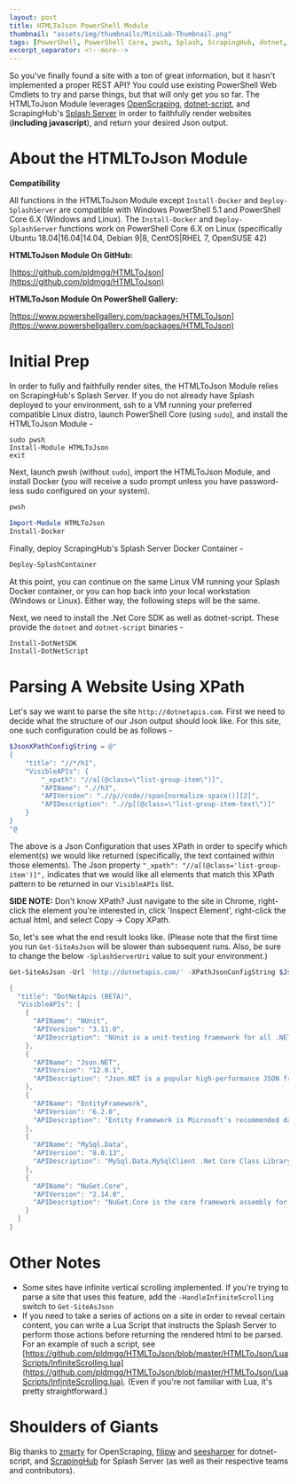 ```yaml
---
layout: post
title: HTMLToJson PowerShell Module
thumbnail: "assets/img/thumbnails/MiniLab-Thumbnail.png"
tags: [PowerShell, PowerShell Core, pwsh, Splash, ScrapingHub, dotnet, dotnet-script, openscraping]
excerpt_separator: <!--more-->
---
```


So you've finally found a site with a ton of great information, but it hasn't implemented a proper REST API? You could use existing PowerShell Web Cmdlets to try and parse things, but that will only get you so far. The HTMLToJson Module leverages [OpenScraping](https://github.com/Microsoft/openscraping-lib-csharp), [dotnet-script](https://github.com/filipw/dotnet-script), and ScrapingHub's [Splash Server](https://github.com/scrapinghub/splash) in order to faithfully render websites (**including javascript**), and return your desired Json output.
<!--more-->

# About the HTMLToJson Module

**Compatibility**

All functions in the HTMLToJson Module except `Install-Docker` and `Deploy-SplashServer` are compatible with Windows PowerShell 5.1 and PowerShell Core 6.X (Windows and Linux). The `Install-Docker` and `Deploy-SplashServer` functions work on PowerShell Core 6.X on Linux (specifically Ubuntu 18.04|16.04|14.04, Debian 9|8, CentOS|RHEL 7, OpenSUSE 42)

**HTMLToJson Module On GitHub:**

[https://github.com/pldmgg/HTMLToJson](https://github.com/pldmgg/HTMLToJson)

**HTMLToJson Module On PowerShell Gallery:**

[https://www.powershellgallery.com/packages/HTMLToJson](https://www.powershellgallery.com/packages/HTMLToJson)

# Initial Prep

In order to fully and faithfully render sites, the HTMLToJson Module relies on ScrapingHub's Splash Server. If you do not already have Splash deployed to your environment, ssh to a VM running your preferred compatible Linux distro, launch PowerShell Core (using `sudo`), and install the HTMLToJson Module -

```
sudo pwsh
Install-Module HTMLToJson
exit
```

Next, launch pwsh (without `sudo`), import the HTMLToJson Module, and install Docker (you will receive a sudo prompt unless you have password-less sudo configured on your system).

```powershell
pwsh

Import-Module HTMLToJson
Install-Docker
```

Finally, deploy ScrapingHub's Splash Server Docker Container -

```powershell
Deploy-SplashContainer
```

At this point, you can continue on the same Linux VM running your Splash Docker container, or you can hop back into your local workstation (Windows or Linux). Either way, the following steps will be the same.

Next, we need to install the .Net Core SDK as well as dotnet-script. These provide the `dotnet` and `dotnet-script` binaries -

```powershell
Install-DotNetSDK
Install-DotNetScript
```

# Parsing A Website Using XPath

Let's say we want to parse the site `http://dotnetapis.com`. First we need to decide what the structure of our Json output should look like. For this site, one such configuration could be as follows -

```powershell
$JsonXPathConfigString = @"
{
    "title": "//*/h1",
    "VisibleAPIs": {
        "_xpath": "//a[(@class=\"list-group-item\")]",
        "APIName": ".//h3",
        "APIVersion": ".//p//code//span[normalize-space()][2]",
        "APIDescription": ".//p[(@class=\"list-group-item-text\")]"
    }
}
"@
```

The above is a Json Configuration that uses XPath in order to specify which element(s) we would like returned (specifically, the text contained within those elements). The Json property `"_xpath": "//a[(@class='list-group-item')]",` indicates that we would like all elements that match this XPath pattern to be returned in our `VisibleAPIs` list.

**SIDE NOTE:** Don't know XPath? Just navigate to the site in Chrome, right-click the element you're interested in, click 'Inspect Element', right-click the actual html, and select Copy -> Copy XPath.


So, let's see what the end result looks like. (Please note that the first time you run `Get-SiteAsJson` will be slower than subsequent runs. Also, be sure to change the below `-SplashServerUri` value to suit your environment.)

```powershell
Get-SiteAsJson -Url 'http://dotnetapis.com/' -XPathJsonConfigString $JsonXPathConfigString -SplashServerUri "http://localhost:8050"

{
  "title": "DotNetApis (BETA)",
  "VisibleAPIs": [
    {
      "APIName": "NUnit",
      "APIVersion": "3.11.0",
      "APIDescription": "NUnit is a unit-testing framework for all .NET languages with a strong TDD focus."
    },
    {
      "APIName": "Json.NET",
      "APIVersion": "12.0.1",
      "APIDescription": "Json.NET is a popular high-performance JSON framework for .NET"
    },
    {
      "APIName": "EntityFramework",
      "APIVersion": "6.2.0",
      "APIDescription": "Entity Framework is Microsoft's recommended data access technology for new applications."
    },
    {
      "APIName": "MySql.Data",
      "APIVersion": "8.0.13",
      "APIDescription": "MySql.Data.MySqlClient .Net Core Class Library"
    },
    {
      "APIName": "NuGet.Core",
      "APIVersion": "2.14.0",
      "APIDescription": "NuGet.Core is the core framework assembly for NuGet that the rest of NuGet builds upon."
    }
  ]
}

```

# Other Notes

- Some sites have infinite vertical scrolling implemented. If you're trying to parse a site that uses this feature, add the `-HandleInfiniteScrolling` switch to `Get-SiteAsJson`
- If you need to take a series of actions on a site in order to reveal certain content, you can write a Lua Script that instructs the Splash Server to perform those actions before returning the rendered html to be parsed. For an example of such a script, see [https://github.com/pldmgg/HTMLToJson/blob/master/HTMLToJson/LuaScripts/InfiniteScrolling.lua](https://github.com/pldmgg/HTMLToJson/blob/master/HTMLToJson/LuaScripts/InfiniteScrolling.lua). (Even if you're not familiar with Lua, it's pretty straightforward.)

# Shoulders of Giants

Big thanks to [zmarty](https://github.com/zmarty) for OpenScraping, [filipw](https://github.com/filipw) and [seesharper](https://github.com/seesharper) for dotnet-script, and [ScrapingHub](https://github.com/scrapinghub) for Splash Server (as well as their respective teams and contributors).
